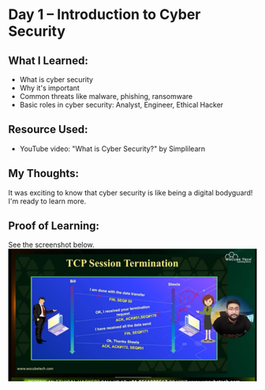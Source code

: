 # Day 1 – Introduction to Cyber Security

## What I Learned:
- What is cyber security
- Why it's important
- Common threats like malware, phishing, ransomware
- Basic roles in cyber security: Analyst, Engineer, Ethical Hacker

## Resource Used:
- YouTube video: "What is Cyber Security?" by Simplilearn

## My Thoughts:
It was exciting to know that cyber security is like being a digital bodyguard! I'm ready to learn more.

## Proof of Learning:
See the screenshot below.
![My Screenshot](Screenshot_2025_0404_153623.jpg)
